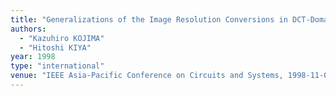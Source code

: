 ```yaml
---
title: "Generalizations of the Image Resolution Conversions in DCT-Domain Using 8 Points Inversed DCT"
authors:
  - "Kazuhiro KOJIMA"
  - "Hitoshi KIYA"
year: 1998
type: "international"
venue: "IEEE Asia-Pacific Conference on Circuits and Systems, 1998-11-01."
---
```

